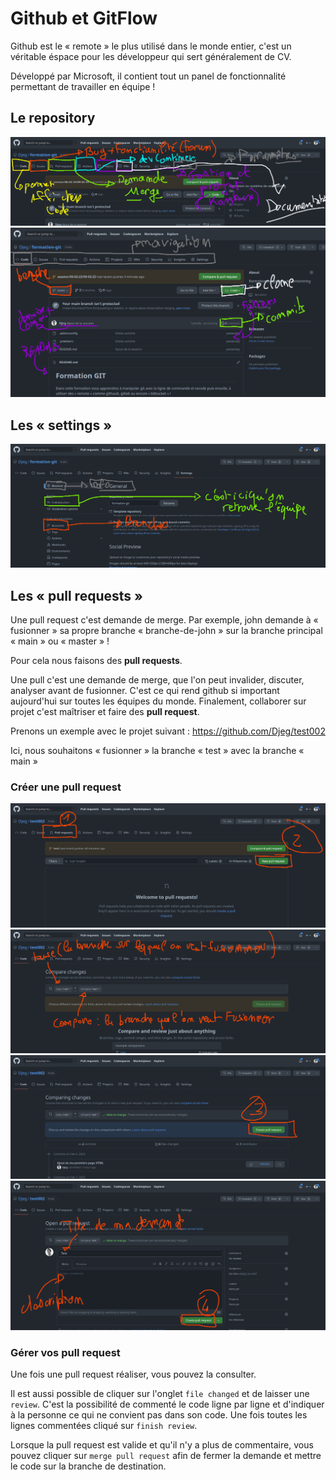 # Github et GitFlow

Github est le « remote » le plus utilisé dans le monde entier, c'est un véritable éspace pour les développeur qui sert généralement de CV.

Développé par Microsoft, il contient tout un panel de fonctionnalité permettant de travailler en équipe !

## Le repository

![repository](../images/github01.png)
![repository](../images/github02.png)

## Les « settings »

![les settings](../images/github03.png)

## Les « pull requests »

Une pull request c'est demande de merge. Par exemple, john demande à « fusionner » sa propre branche « branche-de-john » sur la branche principal « main » ou « master » !

Pour cela nous faisons des **pull requests**.

Une pull c'est une demande de merge, que l'on peut invalider, discuter, analyser avant de fusionner. C'est ce qui rend github si important aujourd'hui sur toutes les équipes du monde. Finalement, collaborer sur projet c'est maîtriser et faire des **pull request**.

Prenons un exemple avec le projet suivant : https://github.com/Djeg/test002

Ici, nous souhaitons « fusionner » la branche « test » avec la branche « main »

### Créer une pull request

![pull request](../images/github04.png)
![pull request](../images/github05.png)
![pull request](../images/github06.png)
![pull request](../images/github07.png)

### Gérer vos pull request

Une fois une pull request réaliser, vous pouvez la consulter.

Il est aussi possible de cliquer sur l'onglet `file changed` et de laisser une `review`. C'est la possibilité de commenté le code ligne par ligne et d'indiquer à la personne ce qui ne convient pas dans son code. Une fois toutes les lignes commentées cliqué sur `finish review`.

Lorsque la pull request est valide et qu'il n'y a plus de commentaire, vous pouvez cliquer sur `merge pull request` afin de fermer la demande et mettre le code sur la branche de destination.
